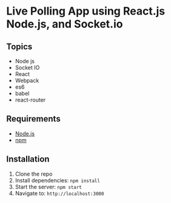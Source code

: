 # Live Polling App using React.js Node.js, and Socket.io

Topics
------
* Node js
* Socket IO
* React
* Webpack
* es6
* babel
* react-router

## Requirements

* [Node.js](http://nodejs.org/)
* [npm](http://npmjs.com)

## Installation

1. Clone the repo
2. Install dependencies: `npm install`
3. Start the server: `npm start`
4. Navigate to: `http://localhost:3000`

